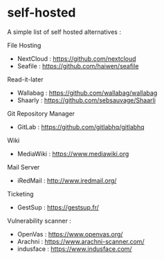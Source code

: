 # self-hosted

A simple list of self hosted alternatives :

File Hosting
- NextCloud  : https://github.com/nextcloud
- Seafile : https://github.com/haiwen/seafile

Read-it-later
- Wallabag : https://github.com/wallabag/wallabag
- Shaarly : https://github.com/sebsauvage/Shaarli

Git Repository Manager
- GitLab : https://github.com/gitlabhq/gitlabhq

Wiki
- MediaWiki : https://www.mediawiki.org

Mail Server
- iRedMail : http://www.iredmail.org/

Ticketing
- GestSup : https://gestsup.fr/

Vulnerability scanner :
- OpenVas :  https://www.openvas.org/
- Arachni : https://www.arachni-scanner.com/
- indusface : https://www.indusface.com/
